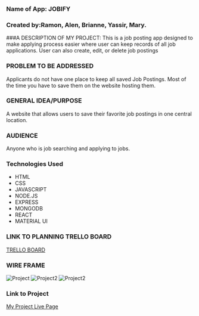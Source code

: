 ### Name of App: JOBIFY
### Created by:Ramon, Alen, Brianne, Yassir, Mary.

###A DESCRIPTION OF MY PROJECT: This is a job posting app designed to make applying process easier where user can keep records of all job applications. User can also create, edit, or delete job postings
### PROBLEM TO BE ADDRESSED
Applicants do not have one place to keep all saved Job Postings. Most of the time you have to save them on the website hosting them.
### GENERAL IDEA/PURPOSE
A website that allows users to save their favorite job postings in one central location.
### AUDIENCE
Anyone who is job searching and applying to jobs.

### Technologies Used

- HTML
- CSS
- JAVASCRIPT
- NODE.JS
- EXPRESS
- MONGODB
- REACT
- MATERIAL UI


### LINK TO PLANNING TRELLO BOARD
[TRELLO BOARD](https://trello.com/b/Uo1hPrCY/jobify
)
### WIRE FRAME
![Project](https://i.imgur.com/9ngMgvd.png)
![Project2](https://i.imgur.com/dxpq2Ik.png)
![Project2](https://i.imgur.com/FtGB4dC.png)





### Link to Project
[My Project Live Page]()
